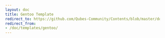 ```yaml
---
layout: doc
title: Gentoo Template
redirect_to: https://github.com/Qubes-Community/Contents/blob/master/docs/os/templates/gentoo.md
redirect_from:
- /doc/templates/gentoo/
---
```

